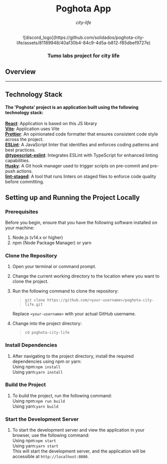 <h1 align="center">
Poghota App
</h1>
<p align="center"><i>city-life</i></p>
<p align="center">
<br>
![discord_logo](https://github.com/solidados/poghota-city-life/assets/81189948/40af30b4-84c9-4d5a-b812-f85dbef9727e)
<br>
</p>
<h3 align="center">
Tumo labs project for city life
</h3>

## Overview

---

## Technology Stack

#### The 'Poghota' project is an application built using the following technology stack:

**[React](https://react.dev/reference/react)**: Application is based on this JS library  
**[Vite](https://vitejs.dev/)**: Application uses Vite  
**[Prettier](https://www.npmjs.com/package/prettier)**: An opinionated code formatter that ensures consistent code
style across the project.  
**[ESLint](https://www.npmjs.com/package/eslint)**: A JavaScript linter that identifies and enforces coding patterns
and best practices.  
**[@typescript-eslint](https://www.npmjs.com/package/@typescript-eslint/eslint-plugin)**: Integrates ESLint with TypeScript for enhanced linting capabilities.  
**[Husky](https://www.npmjs.com/package/husky)**: A Git hook manager used to trigger scripts on pre-commit and
pre-push actions.  
**[lint-staged](https://www.npmjs.com/package/lint-staged)**: A tool that runs linters on staged
files to enforce code quality before committing.

## Setting up and Running the Project Locally

### Prerequisites

Before you begin, ensure that you have the following software installed on your machine:

1. Node.js (v14.x or higher)
2. npm (Node Package Manager) or yarn

### Clone the Repository

1. Open your terminal or command prompt.
2. Change the current working directory to the location where you want to clone the project.
3. Run the following command to clone the repository:

   > `git clone https://github.com/<your-username>/poghota-city-life.git`

   Replace `<your-username>` with your actual GitHub username.

4. Change into the project directory:
   > `cd poghota-city-life`

### Install Dependencies

1. After navigating to the project directory, install the required dependencies using npm or yarn:\
   Using npm:`npm install`\
   Using yarn:`yarn install`

### Build the Project

1. To build the project, run the following command:\
   Using npm:`npm run build`\
   Using yarn:`yarn build`

### Start the Development Server

1. To start the development server and view the application in your browser, use the following command:\
   Using npm:`npm start`\
   Using yarn:`yarn start`\
   This will start the development server, and the application will be accessible at `http://localhost:8080`.
